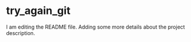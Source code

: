 # try_again_git
I am editing the README file. Adding some more details about the project description.
